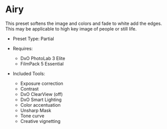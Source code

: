 # Airy

This preset softens the image and colors and fade to white add the edges.
This may be applicable to high key image of people or still life.

- Preset Type: Partial

- Requires: 
  - DxO PhotoLab 3 Elite
  - FilmPack 5 Essential

- Included Tools:
  - Exposure correction
  - Contrast
  - DxO ClearView (off)
  - DxO Smart Lighting
  - Color accentuation
  - Unsharp Mask
  - Tone curve
  - Creative vignetting
